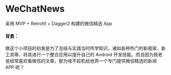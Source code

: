 # WeChatNews
采用 MVP + Retrofit + Dagger2 构建的微信精选 App<br>

#### 背景：<br>
做这个小项目的初衷是为了总结与实践当时所学知识，诸如各种热门的新框架、新工具等，将其进行一个整合应用以提升自己的 Android 开发技能。而且因为我老爸经常喜欢看微信的文章，那为啥不趁机给他弄一个专门提供微信精选的新闻 APP 呢？

#### 


